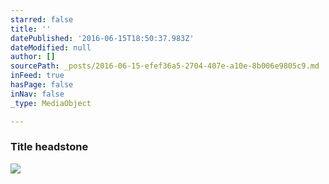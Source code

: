 ```yaml
---
starred: false
title: ''
datePublished: '2016-06-15T18:50:37.983Z'
dateModified: null
author: []
sourcePath: _posts/2016-06-15-efef36a5-2704-407e-a10e-8b006e9805c9.md
inFeed: true
hasPage: false
inNav: false
_type: MediaObject

---
```

### Title headstone
![](https://the-grid-user-content.s3-us-west-2.amazonaws.com/f2c5ee44-c7c2-428b-b342-988b0fc4e09f.jpg)